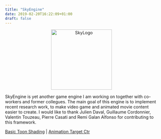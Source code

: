 ```yaml
---
title: "SkyEngine"
date: 2019-02-20T16:22:09+01:00
draft: false
---
```


<p align="center"> <img src="/Images/SkyEngine/SkyLogoMob.png" alt="SkyLogo" style="width:200px;"/></p>
SkyEngine is yet another game engine I am working on together with co-workers and former collegues. The main goal of this engine is to implement recent research work, to make video game and animated movie content easier to create. I would like to thank Julien Daval, Guillaume Cordonnier, Valentin Touzeau, Pierre Casati and Remi Galan Alfonso for contributing to this framework.





[Basic Toon Shading](../basic_toon_shading) | [Animation Target Ctr](../animation_target_ctr)
